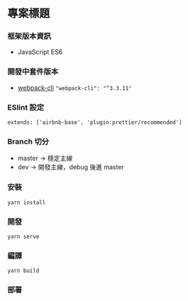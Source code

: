 <!-- 專案名稱 -->

# `專案標題`

### 框架版本資訊

<!-- 相關核心框架 -->

- JavaScript ES6

### 開發中套件版本

<!-- 需要Follow版本的套件們 -->

- [webpack-cli](https://github.com/webpack/webpack-cli) `"webpack-cli": "^3.3.11"`

<!-- 其他需求 -->

### ESlint 設定

`extends: ['airbnb-base', 'plugin:prettier/recommended']`

### Branch 切分

- master -> 穩定主線
- dev -> 開發主線，debug 後進 master

### 安裝

```
yarn install
```

### 開發

```
yarn serve
```

### 編譯

```
yarn build
```

### 部署

```

```

